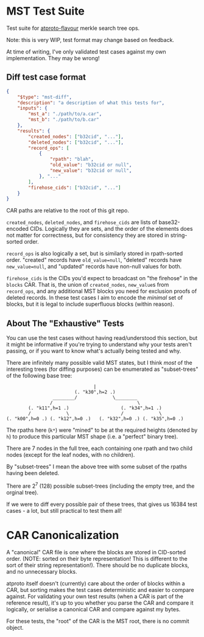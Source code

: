 # MST Test Suite

Test suite for [atproto-flavour](https://atproto.com/specs/repository) merkle search tree ops.

Note: this is very WIP, test format may change based on feedback.

At time of writing, I've only validated test cases against my own implementation. They may be wrong!

## Diff test case format

```json
{
	"$type": "mst-diff",
	"description": "a description of what this tests for",
	"inputs": {
		"mst_a": "./path/to/a.car",
		"mst_b": "./path/to/b.car"
	},
	"results": {
		"created_nodes": ["b32cid", "..."],
		"deleted_nodes": ["b32cid", "..."],
		"record_ops": [
			{
				"rpath": "blah",
				"old_value": "b32cid or null",
				"new_value": "b32cid or null",
			}, "..."
		],
		"firehose_cids": ["b32cid", "..."]
	}
}
```

CAR paths are relative to the root of this git repo.

`created_nodes`, `deleted_nodes`, and `firehose_cids` are lists of base32-encoded CIDs. Logically they are sets, and the order of the elements does not matter for correctness, but for consistency they are stored in string-sorted order.

`record_ops` is also logically a set, but is similarly stored in rpath-sorted order. "created" records have `old_value=null`, "deleted" records have `new_value=null`, and "updated" records have non-null values for both.

`firehose_cids` is the CIDs you'd expect to broadcast on "the firehose" in the `blocks` CAR. That is, the union of `created_nodes`, `new_value`s from `record_ops`, and any additional MST blocks you need for exclusion proofs of deleted records. In these test cases I aim to encode the *minimal* set of blocks, but it is legal to include superfluous blocks (within reason).

## About The "Exhaustive" Tests

You can use the test cases without having read/understood this section, but it might be informative if you're trying to understand why your tests aren't passing, or if you want to know what's actually being tested and why.

There are infinitely many possible valid MST states, but I think *most* of the interesting trees (for diffing purposes) can be enumerated as "subset-trees" of the following base tree:

```
                                |
                         (. "k30",h=2 .)
                 ________/             \________
                /                               \
        (. "k11",h=1 .)                   (. "k34",h=1 .)
        /             \                   /             \
(. "k00",h=0 .) (. "k12",h=0 .)   (. "k32",h=0 .) (. "k35",h=0 .)

```

The rpaths here (`k*`) were "mined" to be at the required heights (denoted by `h`) to produce this particular MST shape (i.e. a "perfect" binary tree).

There are 7 nodes in the full tree, each containing one rpath and two child nodes (except for the leaf nodes, with no children).

By "subset-trees" I mean the above tree with some subset of the rpaths having been deleted.

There are $2^7$ (128) possible subset-trees (including the empty tree, and the orginal tree).

If we were to diff every possible pair of these trees, that gives us 16384 test cases - a lot, but still practical to test them all!


# CAR Canonicalization

A "canonical" CAR file is one where the blocks are stored in CID-sorted order. (NOTE: sorted on their byte representation! This is different to the sort of their string representation!). There should be no duplicate blocks, and no unnecessary blocks.

atproto itself doesn't (currently) care about the order of blocks within a CAR, but sorting makes the test cases deterministic and easier to compare against. For validating your own test results (when a CAR is part of the reference result), it's up to you whether you parse the CAR and compare it logically, or serialise a canonical CAR and compare against my bytes.

For these tests, the "root" of the CAR is the MST root, there is no commit object.
